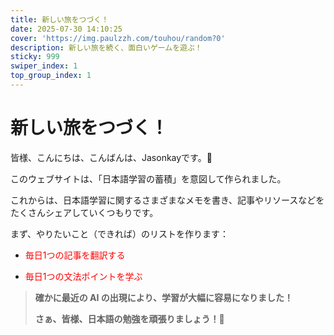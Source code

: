 ```yaml
---
title: 新しい旅をつづく！
date: 2025-07-30 14:10:25
cover: 'https://img.paulzzh.com/touhou/random?0'
description: 新しい旅を続く、面白いゲームを遊ぶ！
sticky: 999
swiper_index: 1
top_group_index: 1
---
```


# **新しい旅をつづく！**

皆様、こんにちは、こんばんは、Jasonkayです。🤗

このウェブサイトは、「日本語学習の蓄積」を意図して作られました。

これからは、日本語学習に関するさまざまなメモを書き、記事やリソースなどをたくさんシェアしていくつもりです。

まず、やりたいこと（できれば）のリストを作ります：

- <font color="#f00">毎日1つの記事を翻訳する</font>

- <font color="#f00">毎日1つの文法ポイントを学ぶ</font>

>   **確かに最近の AI の出現により、学習が大幅に容易になりました！**
>
>   **さぁ、皆様、日本語の勉強を頑張りましょう！🎉**

<br/>
